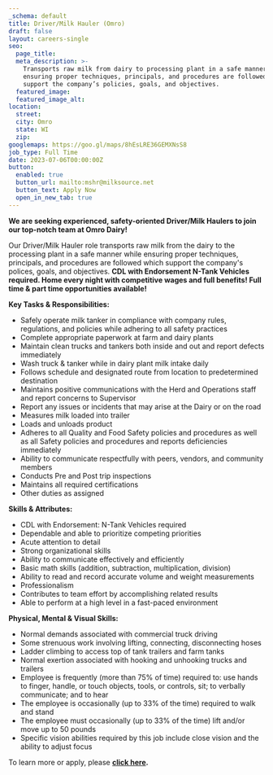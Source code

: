 ```yaml
---
_schema: default
title: Driver/Milk Hauler (Omro)
draft: false
layout: careers-single
seo:
  page_title:
  meta_description: >-
    Transports raw milk from dairy to processing plant in a safe manner while
    ensuring proper techniques, principals, and procedures are followed which
    support the company’s policies, goals, and objectives.
  featured_image:
  featured_image_alt:
location:
  street:
  city: Omro
  state: WI
  zip:
googlemaps: https://goo.gl/maps/8hEsLRE36GEMXNsS8
job_type: Full Time
date: 2023-07-06T00:00:00Z
button:
  enabled: true
  button_url: mailto:mshr@milksource.net
  button_text: Apply Now
  open_in_new_tab: true
---
```

**We are seeking experienced, safety-oriented Driver/Milk Haulers to join our top-notch team at Omro Dairy!&nbsp;**

Our Driver/Milk Hauler role transports raw milk from the dairy to the processing plant in a safe manner while ensuring proper techniques, principals, and procedures are followed which support the company's polices, goals, and objectives.&nbsp;**CDL with Endorsement N-Tank Vehicles required. Home every night with competitive wages and full benefits! Full time & part time opportunities available!**

**Key Tasks & Responsibilities:**

* Safely operate milk tanker in compliance with company rules, regulations, and policies while adhering to all safety practices
* Complete appropriate paperwork at farm and dairy plants
* Maintain clean trucks and tankers both inside and out and report defects immediately
* Wash truck & tanker while in dairy plant milk intake daily
* Follows schedule and designated route from location to predetermined destination
* Maintains positive communications with the Herd and Operations staff and report concerns to Supervisor
* Report any issues or incidents that may arise at the Dairy or on the road
* Measures milk loaded into trailer
* Loads and unloads product
* Adheres to all Quality and Food Safety policies and procedures as well as all Safety policies and procedures and reports deficiencies immediately
* Ability to communicate respectfully with peers, vendors, and community members
* Conducts Pre and Post trip inspections
* Maintains all required certifications
* Other duties as assigned

**Skills & Attributes:**

* CDL with Endorsement: N-Tank Vehicles required
* Dependable and able to prioritize competing priorities
* Acute attention to detail
* Strong organizational skills
* Ability to communicate effectively and efficiently
* Basic math skills (addition, subtraction, multiplication, division)
* Ability to read and record accurate volume and weight measurements
* Professionalism
* Contributes to team effort by accomplishing related results
* Able to perform at a high level in a fast-paced environment

**Physical, Mental & Visual Skills:**

* Normal demands associated with commercial truck driving
* Some strenuous work involving lifting, connecting, disconnecting hoses
* Ladder climbing to access top of tank trailers and farm tanks
* Normal exertion associated with hooking and unhooking trucks and trailers
* Employee is frequently (more than 75% of time) required to: use hands to finger, handle, or touch objects, tools, or controls, sit; to verbally communicate; and to hear
* The employee is occasionally (up to 33% of the time) required to walk and stand
* The employee must occasionally (up to 33% of the time) lift and/or move up to 50 pounds
* Specific vision abilities required by this job include close vision and the ability to adjust focus

To learn more or apply, please **<a target="_blank" rel="noopener" href="https://www.indeed.com/job/driver-milk-hauler-35b1d0d7e4a0561e?_gl=1*1nmhat2*_gcl_au*MTUyNzI2OTg5NC4xNjg2MDgxMTc5">click here</a>.&nbsp;**